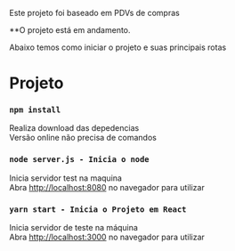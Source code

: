 Este projeto foi baseado em PDVs de compras<br/>

**O projeto está em andamento.<br/>

Abaixo temos como iniciar o projeto e suas principais rotas<br/>

# Projeto


### `npm install`

Realiza download das depedencias<br/>
Versão online não precisa de comandos<br/>

### `node server.js - Inicia o node`

Inicia servidor test na maquina<br/>
Abra [http://localhost:8080](http://localhost:8080) no navegador para utilizar<br/>


### `yarn start - Inicia o Projeto em React`

Inicia servidor de teste na máquina<br/>
Abra [http://localhost:3000](http://localhost:3000) no navegador para utilizar<br/>


